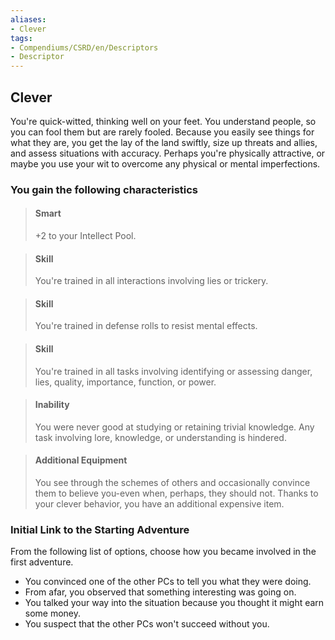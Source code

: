 ```yaml
---
aliases:
- Clever
tags:
- Compendiums/CSRD/en/Descriptors
- Descriptor
---
```


## Clever  
You're quick-witted, thinking well on your feet. You understand people, so you can fool them but are rarely fooled. Because you easily see things for what they are, you get the lay of the land swiftly, size up threats and allies, and assess situations with accuracy. Perhaps you're physically attractive, or maybe you use your wit to overcome any physical or mental imperfections.
### You gain the following characteristics  
> #### Smart
> +2 to your Intellect Pool.  

> #### Skill
> You're trained in all interactions involving lies or trickery.  

> #### Skill
> You're trained in defense rolls to resist mental effects.  

> #### Skill
> You're trained in all tasks involving identifying or assessing danger, lies, quality, importance, function, or power.  

> #### Inability
> You were never good at studying or retaining trivial knowledge. Any task involving lore, knowledge, or understanding is hindered.  

> #### Additional Equipment
> You see through the schemes of others and occasionally convince them to believe you-even when, perhaps, they should not. Thanks to your clever behavior, you have an additional expensive item.  

### Initial Link to the Starting Adventure  
From the following list of options, choose how you became involved in the first adventure.  
- You convinced one of the other PCs to tell you what they were doing.  
- From afar, you observed that something interesting was going on.  
- You talked your way into the situation because you thought it might earn some money.  
- You suspect that the other PCs won't succeed without you.  